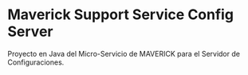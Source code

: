 # Maverick Support Service Config Server

Proyecto en Java del Micro-Servicio de MAVERICK para el Servidor de Configuraciones.
